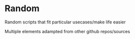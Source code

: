 # Random
Random scripts that fit particular usecases/make life easier

Multiple elements adampted from other github repos/sources
